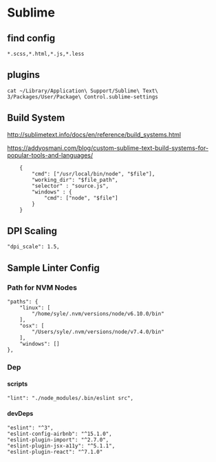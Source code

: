# Sublime
## find config
`*.scss,*.html,*.js,*.less`


## plugins
```
cat ~/Library/Application\ Support/Sublime\ Text\ 3/Packages/User/Package\ Control.sublime-settings
```


## Build System
http://sublimetext.info/docs/en/reference/build_systems.html

https://addyosmani.com/blog/custom-sublime-text-build-systems-for-popular-tools-and-languages/

```
    {
        "cmd": ["/usr/local/bin/node", "$file"],
        "working_dir": "$file_path",
        "selector" : "source.js",
        "windows" : {
            "cmd": ["node", "$file"]
        }
    }
```


## DPI Scaling
```
"dpi_scale": 1.5,
```


## Sample Linter Config
### Path for NVM Nodes
```
"paths": {
    "linux": [
        "/home/syle/.nvm/versions/node/v6.10.0/bin"
    ],
    "osx": [
        "/Users/syle/.nvm/versions/node/v7.4.0/bin"
    ],
    "windows": []
},
```

### Dep
#### scripts
```
"lint": "./node_modules/.bin/eslint src",
```

#### devDeps
```
"eslint": "^3",
"eslint-config-airbnb": "^15.1.0",
"eslint-plugin-import": "^2.7.0",
"eslint-plugin-jsx-a11y": "^5.1.1",
"eslint-plugin-react": "^7.1.0"
```
